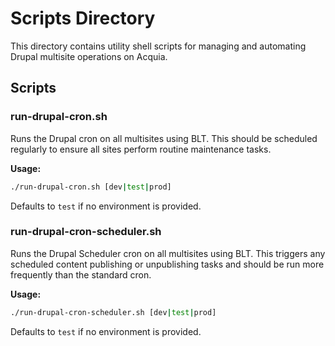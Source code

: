 # Scripts Directory

This directory contains utility shell scripts for managing and automating Drupal multisite operations on Acquia.

## Scripts

### run-drupal-cron.sh
Runs the Drupal cron on all multisites using BLT. This should be scheduled regularly to ensure all sites perform routine maintenance tasks.

**Usage:**
```bash
./run-drupal-cron.sh [dev|test|prod]
```
Defaults to `test` if no environment is provided.

### run-drupal-cron-scheduler.sh
Runs the Drupal Scheduler cron on all multisites using BLT. This triggers any scheduled content publishing or unpublishing tasks and should be run more frequently than the standard cron.

**Usage:**
```bash
./run-drupal-cron-scheduler.sh [dev|test|prod]
```
Defaults to `test` if no environment is provided.

